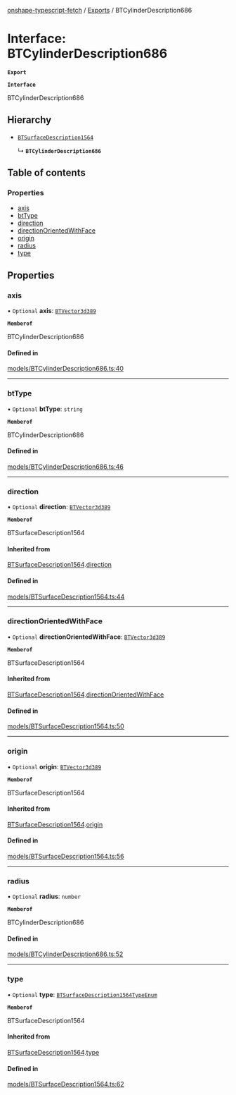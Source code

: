 [onshape-typescript-fetch](../README.md) / [Exports](../modules.md) / BTCylinderDescription686

# Interface: BTCylinderDescription686

**`Export`**

**`Interface`**

BTCylinderDescription686

## Hierarchy

- [`BTSurfaceDescription1564`](BTSurfaceDescription1564.md)

  ↳ **`BTCylinderDescription686`**

## Table of contents

### Properties

- [axis](BTCylinderDescription686.md#axis)
- [btType](BTCylinderDescription686.md#bttype)
- [direction](BTCylinderDescription686.md#direction)
- [directionOrientedWithFace](BTCylinderDescription686.md#directionorientedwithface)
- [origin](BTCylinderDescription686.md#origin)
- [radius](BTCylinderDescription686.md#radius)
- [type](BTCylinderDescription686.md#type)

## Properties

### axis

• `Optional` **axis**: [`BTVector3d389`](BTVector3d389.md)

**`Memberof`**

BTCylinderDescription686

#### Defined in

[models/BTCylinderDescription686.ts:40](https://github.com/toebes/onshape-typescript-fetch/blob/3e11ae1/models/BTCylinderDescription686.ts#L40)

___

### btType

• `Optional` **btType**: `string`

**`Memberof`**

BTCylinderDescription686

#### Defined in

[models/BTCylinderDescription686.ts:46](https://github.com/toebes/onshape-typescript-fetch/blob/3e11ae1/models/BTCylinderDescription686.ts#L46)

___

### direction

• `Optional` **direction**: [`BTVector3d389`](BTVector3d389.md)

**`Memberof`**

BTSurfaceDescription1564

#### Inherited from

[BTSurfaceDescription1564](BTSurfaceDescription1564.md).[direction](BTSurfaceDescription1564.md#direction)

#### Defined in

[models/BTSurfaceDescription1564.ts:44](https://github.com/toebes/onshape-typescript-fetch/blob/3e11ae1/models/BTSurfaceDescription1564.ts#L44)

___

### directionOrientedWithFace

• `Optional` **directionOrientedWithFace**: [`BTVector3d389`](BTVector3d389.md)

**`Memberof`**

BTSurfaceDescription1564

#### Inherited from

[BTSurfaceDescription1564](BTSurfaceDescription1564.md).[directionOrientedWithFace](BTSurfaceDescription1564.md#directionorientedwithface)

#### Defined in

[models/BTSurfaceDescription1564.ts:50](https://github.com/toebes/onshape-typescript-fetch/blob/3e11ae1/models/BTSurfaceDescription1564.ts#L50)

___

### origin

• `Optional` **origin**: [`BTVector3d389`](BTVector3d389.md)

**`Memberof`**

BTSurfaceDescription1564

#### Inherited from

[BTSurfaceDescription1564](BTSurfaceDescription1564.md).[origin](BTSurfaceDescription1564.md#origin)

#### Defined in

[models/BTSurfaceDescription1564.ts:56](https://github.com/toebes/onshape-typescript-fetch/blob/3e11ae1/models/BTSurfaceDescription1564.ts#L56)

___

### radius

• `Optional` **radius**: `number`

**`Memberof`**

BTCylinderDescription686

#### Defined in

[models/BTCylinderDescription686.ts:52](https://github.com/toebes/onshape-typescript-fetch/blob/3e11ae1/models/BTCylinderDescription686.ts#L52)

___

### type

• `Optional` **type**: [`BTSurfaceDescription1564TypeEnum`](../modules.md#btsurfacedescription1564typeenum-1)

**`Memberof`**

BTSurfaceDescription1564

#### Inherited from

[BTSurfaceDescription1564](BTSurfaceDescription1564.md).[type](BTSurfaceDescription1564.md#type)

#### Defined in

[models/BTSurfaceDescription1564.ts:62](https://github.com/toebes/onshape-typescript-fetch/blob/3e11ae1/models/BTSurfaceDescription1564.ts#L62)
